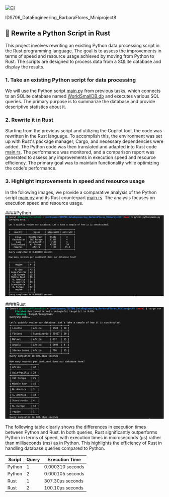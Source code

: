 [![CI](https://github.com/nogibjj/IDS706_DataEngineering_BarbaraFlores_Miniproject8/actions/workflows/cicd.yml/badge.svg)](https://github.com/nogibjj/IDS706_DataEngineering_BarbaraFlores_Miniproject8/actions/workflows/cicd.yml)

IDS706_DataEngineering_BarbaraFlores_Miniproject8
## 📂 Rewrite a Python Script in Rust

This project involves rewriting an existing Python data processing script in the Rust programming language. The goal is to assess the improvements in terms of speed and resource usage achieved by moving from Python to Rust. The scripts are designed to process data from a SQLite database and display the results.

### 1. Take an existing Python script for data processing
We will use the Python script [main.py](https://github.com/nogibjj/IDS706_DataEngineering_BarbaraFlores_Miniproject8/blob/main/python/main.py) from previous tasks, which connects to an SQLite database named [WorldSmallDB.db](https://github.com/nogibjj/IDS706_DataEngineering_BarbaraFlores_Miniproject8/blob/main/data/WorldSmallDB.db) and executes various SQL queries. The primary purpose is to summarize the database and provide descriptive statistics about it.

### 2. Rewrite it in Rust
Starting from the previous script and utilizing the Copilot tool, the code was rewritten in the Rust language. To accomplish this, the environment was set up with Rust's package manager, Cargo, and necessary dependencies were added. The Python code was then translated and adapted into Rust code [main.rs](https://github.com/nogibjj/IDS706_DataEngineering_BarbaraFlores_Miniproject8/blob/main/rust/main.rs). The performance was monitored, and a comparison report was generated to assess any improvements in execution speed and resource efficiency. The primary goal was to maintain functionality while optimizing the code's performance.

### 3. Highlight improvements in speed and resource usage
In the following images, we provide a comparative analysis of the Python script [main.py](https://github.com/nogibjj/IDS706_DataEngineering_BarbaraFlores_Miniproject8/blob/main/python/main.py) and its Rust counterpart [main.rs](https://github.com/nogibjj/IDS706_DataEngineering_BarbaraFlores_Miniproject8/blob/main/rust/main.rs). The analysis focuses on execution speed and resource usage.

####Python
![Python Performance](https://raw.githubusercontent.com/nogibjj/IDS706_DataEngineering_BarbaraFlores_Miniproject8/main/images/python_performance.png)

####Rust
![Rust Performance](https://raw.githubusercontent.com/nogibjj/IDS706_DataEngineering_BarbaraFlores_Miniproject8/main/images/rust_performance.png)

The following table clearly shows the differences in execution times between Python and Rust. In both queries, Rust significantly outperforms Python in terms of speed, with execution times in microseconds (µs) rather than milliseconds (ms) as in Python. This highlights the efficiency of Rust in handling database queries compared to Python.

| Script | Query | Execution Time |
|--------|-------|-----------------|
| Python |   1   | 0.000310 seconds |
| Python |   2   | 0.000105 seconds |
| Rust   |   1   | 307.30µs seconds |
| Rust   |   2   | 100.10µs seconds |


